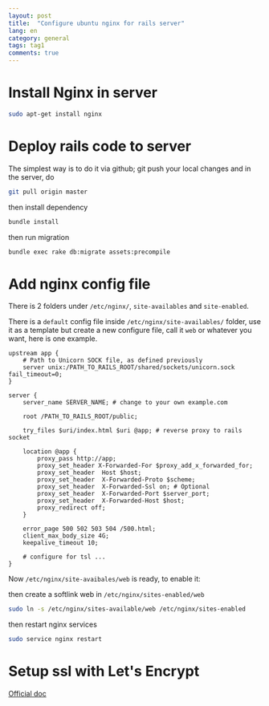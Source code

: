 ```yaml
---
layout: post
title:  "Configure ubuntu nginx for rails server"
lang: en
category: general
tags: tag1
comments: true
---
```


# Install Nginx in server
```bash
sudo apt-get install nginx
```

# Deploy rails code to server
The simplest way is to do it via github; git push your local changes and in the server, do
```bash
git pull origin master
```
then install dependency
```bash
bundle install
```
then run migration
```bash
bundle exec rake db:migrate assets:precompile
```

# Add nginx config file
There is 2 folders under `/etc/nginx/`, `site-availables` and `site-enabled`.

There is a `default` config file inside `/etc/nginx/site-availables/` folder, use it as a template but create a new configure file, call it `web` or whatever you want, here is one example.

```
upstream app {
    # Path to Unicorn SOCK file, as defined previously
    server unix:/PATH_TO_RAILS_ROOT/shared/sockets/unicorn.sock fail_timeout=0;
}

server {
    server_name SERVER_NAME; # change to your own example.com

    root /PATH_TO_RAILS_ROOT/public;

    try_files $uri/index.html $uri @app; # reverse proxy to rails socket

    location @app {
        proxy_pass http://app;
        proxy_set_header X-Forwarded-For $proxy_add_x_forwarded_for;
        proxy_set_header  Host $host;
        proxy_set_header  X-Forwarded-Proto $scheme;
        proxy_set_header  X-Forwarded-Ssl on; # Optional
        proxy_set_header  X-Forwarded-Port $server_port;
        proxy_set_header  X-Forwarded-Host $host;
        proxy_redirect off;
    }

    error_page 500 502 503 504 /500.html;
    client_max_body_size 4G;
    keepalive_timeout 10;

    # configure for tsl ...
}

```
Now `/etc/nginx/site-avaibales/web` is ready, to enable it:

then create a softlink web in `/etc/nginx/sites-enabled/web`
```bash
sudo ln -s /etc/nginx/sites-available/web /etc/nginx/sites-enabled
```
then restart nginx services
```bash
sudo service nginx restart
```

# Setup ssl with Let's Encrypt
[Official doc][letsencrypt-url]

[letsencrypt-url]: https://certbot.eff.org/
